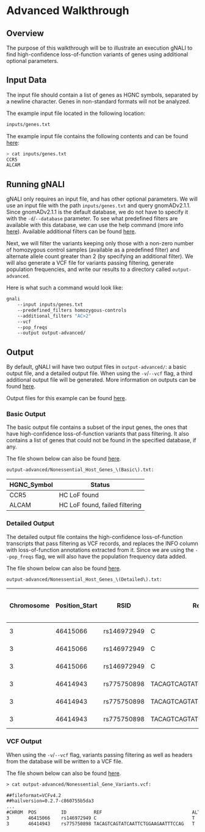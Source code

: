 # Advanced Walkthrough #

## Overview ##

The purpose of this walkthrough will be to illustrate an execution gNALI to find high-confidence loss-of-function variants of genes using additional optional parameters.

## Input Data ##

The input file should contain a list of genes as HGNC symbols, separated by a newline character. Genes in non-standard formats will not be analyzed.

The example input file located in the following location:

```bash
inputs/genes.txt
```

The example input file contains the following contents and can be found [here](https://github.com/phac-nml/gnali/blob/docs/examples/inputs/genes.txt):

```bash
> cat inputs/genes.txt
CCR5
ALCAM
```


## Running gNALI ##

gNALI only requires an input file, and has other optional parameters. We will use an input file with the path `inputs/genes.txt` and query gnomADv2.1.1. Since gnomADv2.1.1 is the default database, we do not have to specify it with the `-d`/`--database` parameter. To see what predefined filters are available with this database, we can use the help command (more info [here](filtering.md#predefined-filters)). Available additional filters can be found [here](filtering.md#additional-filters).

Next, we will filter the variants keeping only those with a non-zero number of homozygous control samples (available as a predefined filter) and alternate allele count greater than 2 (by specifying an additional filter). We will also generate a VCF file for variants passing filtering, generate population frequencies, and write our results to a directory called `output-advanced`.

Here is what such a command would look like:

```bash
gnali
    --input inputs/genes.txt
    --predefined_filters homozygous-controls
    --additional_filters "AC>2"
    --vcf
    --pop_freqs
    --output output-advanced/
```



## Output ##

By default, gNALI will have two output files in `output-advanced/`: a basic output file, and a detailed output file. When using the `-v`/`--vcf` flag, a third additional output file will be generated. More information on outputs can be found [here](outputs.md).

Output files for this example can be found [here](https://github.com/phac-nml/gnali/tree/docs/examples/outputs/output-advanced).

### Basic Output ###

The basic output file contains a subset of the input genes, the ones that have high-confidence loss-of-function variants that pass filtering. It
also contains a list of genes that could not be found in the specified database, if any.

The file shown below can also be found [here](https://github.com/phac-nml/gnali/blob/docs/examples/outputs/output-advanced/Nonessential_Host_Genes_(Basic).txt).

```txt
output-advanced/Nonessential_Host_Genes_\(Basic\).txt:
```
| HGNC_Symbol | Status |
|-------------|--------|
| CCR5 | HC LoF found |
| ALCAM | HC LoF found, failed filtering |


### Detailed Output ###

The detailed output file contains the high-confidence loss-of-function transcripts that pass filtering as VCF records, and replaces the INFO column with loss-of-function annotations extracted from it. Since we are using the `--pop_freqs` flag, we will also have the population frequency data added.

The file shown below can also be found [here](https://github.com/phac-nml/gnali/blob/docs/examples/outputs/output-advanced/Nonessential_Host_Genes_(Detailed).txt).

```txt
output-advanced/Nonessential_Host_Genes_\(Detailed\).txt:
```
| Chromosome | Position_Start | RSID | Reference_Allele | Alternate_Allele | Score | Quality | LoF_Variant | LoF_Annotation | HGNC_Symbol | Ensembl Code | HGVSc | african-AC | african-AN | african-AF | ashkenazi-jewish-AC | ashkenazi-jewish-AN | ashkenazi-jewish-AF | european-non-finnish-AC | european-non-finnish-AN | european-non-finnish-AF | finnish-AC | finnish-AN | finnish-AF | south-asian-AC | south-asian-AN | south-asian-AF | latino-AC | latino-AN | latino-AF | east-asian-AC | east-asian-AN | east-asian-AF | other-AC | other-AF | other-AN | male-AC | male-AF | male-AN | female-AC | female-AN | female-AF |
|------------|----------------|------|------------------|------------------|-------|---------|-------------|----------------|-------------|--------------|-------|------------|------------|------------|---------------------|---------------------|---------------------|-------------------------|-------------------------|-------------------------|------------|------------|------------|----------------|----------------|----------------|-----------|-----------|-----------|---------------|---------------|---------------|----------|----------|----------|---------|---------|---------|-----------|-----------|-----------|
| 3 | 46415066 | rs146972949 | C | T | 120238.89 | PASS | T | stop_gained | CCR5 | ENSG00000160791 | ENST00000292303.4:c.673C>T | 23 | 16252 | 1.4152100000e-03 | 0 | 10016 | 0.0000000000e+00 | 8 | 113418 | 7.0535500000e-05 | 0 | 21590 | 0.0000000000e+00 | 0 | 30566 | 0.0000000000e+00 | 3 | 34516 | 8.6916200000e-05 | 0 | 18382 | 0.0000000000e+00 | 0 | 0.0000000000e+00 | 6108 | 14 | 1.0326900000e-04 | 135568 | 20 | 115280 | 1.7349100000e-04 |
| 3 | 46415066 | rs146972949 | C | T | 120238.89 | PASS | T | stop_gained | CCR5 | ENSG00000160791 | ENST00000343801.4:c.673C>T | 23 | 16252 | 1.4152100000e-03 | 0 | 10016 | 0.0000000000e+00 | 8 | 113418 | 7.0535500000e-05 | 0 | 21590 | 0.0000000000e+00 | 0 | 30566 | 0.0000000000e+00 | 3 | 34516 | 8.6916200000e-05 | 0 | 18382 | 0.0000000000e+00 | 0 | 0.0000000000e+00 | 6108 | 14 | 1.0326900000e-04 | 135568 | 20 | 115280 | 1.7349100000e-04 |
| 3 | 46415066 | rs146972949 | C | T | 120238.89 | PASS | T | stop_gained | CCR5 | ENSG00000160791 | ENST00000445772.1:c.673C>T | 23 | 16252 | 1.4152100000e-03 | 0 | 10016 | 0.0000000000e+00 | 8 | 113418 | 7.0535500000e-05 | 0 | 21590 | 0.0000000000e+00 | 0 | 30566 | 0.0000000000e+00 | 3 | 34516 | 8.6916200000e-05 | 0 | 18382 | 0.0000000000e+00 | 0 | 0.0000000000e+00 | 6108 | 14 | 1.0326900000e-04 | 135568 | 20 | 115280 | 1.7349100000e-04 |
| 3 | 46414943 | rs775750898 | TACAGTCAGTATCAATTCTGGAAGAATTTCCAG | T | 1947603.90 | PASS | - | frameshift_variant | CCR5 | ENSG00000160791 | ENST00000292303.4:c.554_585delGTCAGTATCAATTCTGGAAGAATTTCCAGACA | 168 | 8706 | 1.9297000000e-02 | 35 | 290 | 1.2069000000e-01 | 1621 | 15392 | 1.0531400000e-01 | 478 | 3468 | 1.3783200000e-01 | - | - | - | 23 | 848 | 2.7122600000e-02 | 0 | 1558 | 0.0000000000e+00 | 102 | 9.3922700000e-02 | 1086 | 1289 | 7.3893600000e-02 | 17444 | 1138 | 13904 | 8.1847000000e-02 |
| 3 | 46414943 | rs775750898 | TACAGTCAGTATCAATTCTGGAAGAATTTCCAG | T | 1947603.90 | PASS | - | frameshift_variant | CCR5 | ENSG00000160791 | ENST00000343801.4:c.554_585delGTCAGTATCAATTCTGGAAGAATTTCCAGACA | 168 | 8706 | 1.9297000000e-02 | 35 | 290 | 1.2069000000e-01 | 1621 | 15392 | 1.0531400000e-01 | 478 | 3468 | 1.3783200000e-01 | - | - | - | 23 | 848 | 2.7122600000e-02 | 0 | 1558 | 0.0000000000e+00 | 102 | 9.3922700000e-02 | 1086 | 1289 | 7.3893600000e-02 | 17444 | 1138 | 13904 | 8.1847000000e-02 |
| 3 | 46414943 | rs775750898 | TACAGTCAGTATCAATTCTGGAAGAATTTCCAG | T | 1947603.90 | PASS | - | frameshift_variant | CCR5 | ENSG00000160791 | ENST00000445772.1:c.554_585delGTCAGTATCAATTCTGGAAGAATTTCCAGACA | 168 | 8706 | 1.9297000000e-02 | 35 | 290 | 1.2069000000e-01 | 1621 | 15392 | 1.0531400000e-01 | 478 | 3468 | 1.3783200000e-01 | - | - | - | 23 | 848 | 2.7122600000e-02 | 0 | 1558 | 0.0000000000e+00 | 102 | 9.3922700000e-02 | 1086 | 1289 | 7.3893600000e-02 | 17444 | 1138 | 13904 | 8.1847000000e-02 |




### VCF Output ###

When using the `-v`/`--vcf` flag, variants passing filtering as well as headers from the database will be written to a VCF file. 

The file shown below can also be found [here](https://github.com/phac-nml/gnali/blob/docs/examples/outputs/output-advanced/Nonessential_Gene_Variants.vcf).

```txt
> cat output-advanced/Nonessential_Gene_Variants.vcf:

##fileformat=VCFv4.2
##hailversion=0.2.7-c860755b5da3
...
#CHROM	POS	        ID	        REF	                                ALT	QUAL	    FILTER	INFO
3	    46415066	rs146972949	C	                                T	120238.89	PASS	AC=34;AN=250848;AF=1.35540e-04;...
3	    46414943	rs775750898	TACAGTCAGTATCAATTCTGGAAGAATTTCCAG	T	1947603.90	PASS	AC=2427;AN=31348;AF=7.74212e-02;...
```